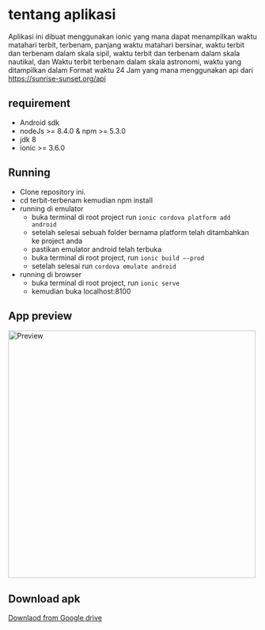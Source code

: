 # tentang aplikasi
Aplikasi ini dibuat menggunakan ionic yang mana dapat menampilkan waktu matahari terbit, terbenam, panjang waktu matahari bersinar, waktu terbit dan terbenam dalam skala sipil, waktu terbit dan terbenam dalam skala nautikal, dan Waktu terbit terbenam dalam skala astronomi, waktu yang ditampilkan dalam Format waktu 24 Jam yang mana menggunakan api dari https://sunrise-sunset.org/api 


## requirement

 * Android sdk
 * nodeJs >= 8.4.0 & npm >= 5.3.0
 * jdk 8
 * ionic >= 3.6.0


## Running
 * Clone repository ini.
 * cd terbit-terbenam kemudian npm install
 * running di emulator
      * buka terminal di root project run `ionic cordova platform add android`
      * setelah selesai sebuah folder bernama platform telah ditambahkan ke project anda
      * pastikan emulator android telah terbuka
      * buka terminal di root project, run `ionic build –-prod`
      * setelah selesai run `cordova emulate android`
 * running di browser
      * buka terminal di root project, run `ionic serve` 
      * kemudian buka localhost:8100


 ## App preview
 <img src="https://firebasestorage.googleapis.com/v0/b/ionic2-1afad.appspot.com/o/terbit.gif?alt=media&token=3a37ecc8-7cb1-4e75-bb46-8c6b17bdcdfa" alt="Preview" height=500>


 ## Download apk

<a href="https://drive.google.com/open?id=0Bxp6Hpy2uQydNmZ1X19PQVd6Slk" target="_blank">Downlaod from Google drive</a>
